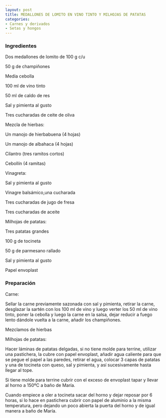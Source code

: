 ```yaml
---
layout: post
title: MEDALLONES DE LOMITO EN VINO TINTO Y MILHOJAS DE PATATAS
categories:
- Carnes y derivados
- Setas y hongos
---
```

<h3>Ingredientes</h3>
Dos medallones de lomito de 100 g c/u

50 g de champiñones

Media cebolla

100 ml de vino tinto

50 ml de caldo de res

Sal y pimienta al gusto

Tres cucharadas de ceite de oliva

Mezcla de hierbas:

Un manojo de hierbabuena (4 hojas)

Un manojo de albahaca (4 hojas)

Cilantro (tres ramitos cortos)

Cebollín (4 ramitas)

Vinagreta:

Sal y pimienta al gusto

Vinagre balsámico,una cucharada

Tres cucharadas de jugo de fresa

Tres cucharadas de aceite

Milhojas de patatas:

Tres patatas grandes

100 g de tocineta

50 g de parmesano rallado

Sal y pimienta al gusto

Papel envoplast

<h3>Preparación</h3>
Carne:

Sellar la carne previamente sazonada con sal y pimienta, retirar la carne, desglazar la sartén con los 100 ml de vino y luego verter los 50 ml de vino tinto, poner la cebolla y luego la carne en la salsa, dejar reducir a fuego lento dándole vuelta a la carne, añadir los champiñones.

Mezclamos de hierbas

Milhojas de patatas:

Hacer láminas de patatas delgadas, si no tiene molde para terrine, utilizar una pastichera, la cubre con papel envoplast, añadir agua caliente para que se pegue el papel a las paredes, retirar el agua, colocar 3 capas de patatas y una de tocineta con queso, sal y pimienta, y así sucesivamente hasta llegar al tope.

Si tiene molde para terrine cubrir con el exceso de envoplast tapar y llevar al horno a 150ºC a baño de María.

Cuando empiece a oler a tocineta sacar del horno y dejar reposar por 6 horas, si lo hace en pastichera cubrir con papel de aluminio a la misma temperatura, pero dejando un poco abierta la puerta del horno y de igual manera a baño de María.